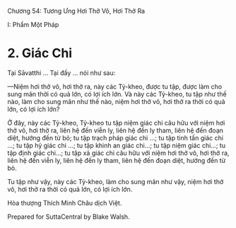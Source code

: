  

Chương 54: Tương Ưng Hơi Thở Vô, Hơi Thở Ra

I: Phẩm Một Pháp

# 2\. Giác Chi

Tại Sāvatthi … Tại đấy … nói như sau:

—Niệm hơi thở vô, hơi thở ra, này các Tỷ-kheo, được tu tập, được làm cho sung mãn thời có quả lớn, có lợi ích lớn. Và này các Tỷ-kheo, tu tập như thế nào, làm cho sung mãn như thế nào, niệm hơi thở vô, hơi thở ra thời có quả lớn, có lợi ích lớn?

Ở đây, này các Tỷ-kheo, Tỷ-kheo tu tập niệm giác chi câu hữu với niệm hơi thở vô, hơi thở ra, liên hệ đến viễn ly, liên hệ đến ly tham, liên hệ đến đoạn diệt, hướng đến từ bỏ; tu tập trạch pháp giác chi …; tu tập tinh tấn giác chi …; tu tập hỷ giác chi …; tu tập khinh an giác chi…; tu tập niệm giác chi…; tu tập định giác chi…; tu tập xả giác chi câu hữu với niệm hơi thở vô, hơi thở ra, liên hệ đến viễn ly, liên hệ đến ly tham, liên hệ đến đoạn diệt, hướng đến từ bỏ.

Tu tập như vậy, này các Tỷ-kheo, làm cho sung mãn như vậy, niệm hơi thở vô, hơi thở ra thời có quả lớn, có lợi ích lớn.

Hòa thượng Thích Minh Châu dịch Việt.

Prepared for SuttaCentral by Blake Walsh.